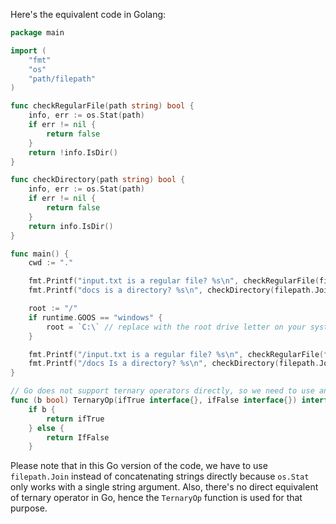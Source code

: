 Here's the equivalent code in Golang:

```go
package main

import (
	"fmt"
	"os"
	"path/filepath"
)

func checkRegularFile(path string) bool {
	info, err := os.Stat(path)
	if err != nil {
		return false
	}
	return !info.IsDir()
}

func checkDirectory(path string) bool {
	info, err := os.Stat(path)
	if err != nil {
		return false
	}
	return info.IsDir()
}

func main() {
	cwd := "."

	fmt.Printf("input.txt is a regular file? %s\n", checkRegularFile(filepath.Join(cwd, "input.txt")) ? "yes" : "no")
	fmt.Printf("docs is a directory? %s\n", checkDirectory(filepath.Join(cwd, "docs")) ? "yes" : "no")

	root := "/"
	if runtime.GOOS == "windows" {
		root = `C:\` // replace with the root drive letter on your system
	}

	fmt.Printf("/input.txt is a regular file? %s\n", checkRegularFile(filepath.Join(root, "input.txt")) ? "yes" : "no")
	fmt.Printf("/docs Is a directory? %s\n", checkDirectory(filepath.Join(root, "docs")) ? "yes" : "no")
}

// Go does not support ternary operators directly, so we need to use an if statement instead
func (b bool) TernaryOp(ifTrue interface{}, ifFalse interface{}) interface{} {
	if b {
		return ifTrue
	} else {
		return IfFalse
	}
```
Please note that in this Go version of the code, we have to use `filepath.Join` instead of concatenating strings directly because `os.Stat` only works with a single string argument. Also, there's no direct equivalent of ternary operator in Go, hence the `TernaryOp` function is used for that purpose.

